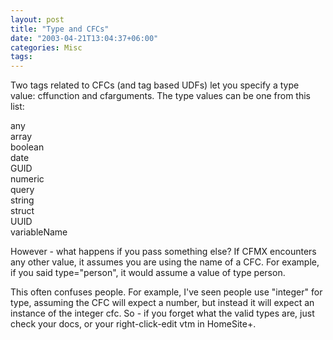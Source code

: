 ```yaml
---
layout: post
title: "Type and CFCs"
date: "2003-04-21T13:04:37+06:00"
categories: Misc 
tags: 
---
```


Two tags related to CFCs (and tag based UDFs) let you specify a type value: cffunction and cfarguments. The type values can be one from this list:

any<br>
array<br>
boolean<br>
date<br>
GUID<br>
numeric<br>
query<br>
string<br>
struct<br>
UUID<br>
variableName<br>

However - what happens if you pass something else? If CFMX encounters any other value, it assumes you are using the name of a CFC. For example, if you said type="person", it would assume a value of type person. 

This often confuses people. For example, I've seen people use "integer" for type, assuming the CFC will expect a number, but instead it will expect an instance of the integer cfc. So - if you forget what the valid types are, just check your docs, or your right-click-edit vtm in HomeSite+.